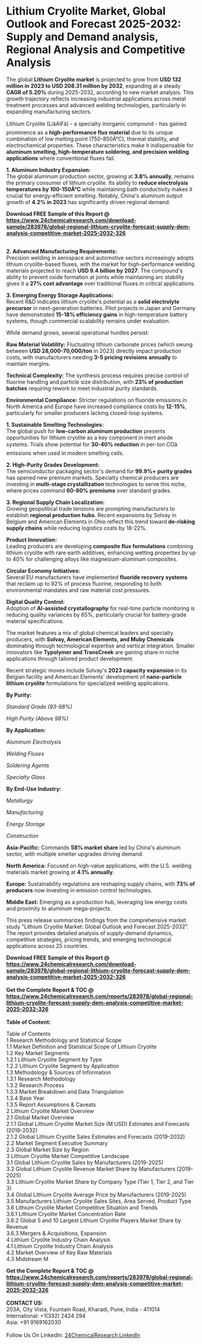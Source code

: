 <h1>Lithium Cryolite Market, Global Outlook and Forecast 2025-2032: Supply and Demand analysis, Regional Analysis and Competitive Analysis</h1><p>The global <strong>Lithium Cryolite market</strong> is projected to grow from <strong>USD 132 million in 2023 to USD 208.31 million by 2032</strong>, expanding at a steady <strong>CAGR of 5.20%</strong> during 2025-2032, according to new market analysis. This growth trajectory reflects increasing industrial applications across metal treatment processes and advanced welding technologies, particularly in expanding manufacturing sectors.</p><p>Lithium Cryolite (LiâAlFâ) - a specialty inorganic compound - has gained prominence as a <strong>high-performance flux material</strong> due to its unique combination of low melting point (750-850Â°C), thermal stability, and electrochemical properties. These characteristics make it indispensable for <strong>aluminum smelting, high-temperature soldering, and precision welding applications</strong> where conventional fluxes fail.</p><p><strong>1. Aluminum Industry Expansion:</strong><br>
The global aluminum production sector, growing at <strong>3.8% annually</strong>, remains the primary consumer of lithium cryolite. Its ability to <strong>reduce electrolysis temperatures by 100-150Â°C</strong> while maintaining bath conductivity makes it crucial for energy-efficient smelting. Notably, China's aluminum output growth of <strong>4.2% in 2023</strong> has significantly driven regional demand.</p><div><b>Download FREE Sample of this Report @ 
            <a href="https://www.24chemicalresearch.com/download-sample/283978/global-regional-lithium-cryolite-forecast-supply-dem-analysis-competitive-market-2025-2032-326">
            https://www.24chemicalresearch.com/download-sample/283978/global-regional-lithium-cryolite-forecast-supply-dem-analysis-competitive-market-2025-2032-326</a></b></div><br><p><strong>2. Advanced Manufacturing Requirements:</strong><br>
Precision welding in aerospace and automotive sectors increasingly adopts lithium cryolite-based fluxes, with the market for high-performance welding materials projected to reach <strong>USD 9.4 billion by 2027</strong>. The compound's ability to prevent oxide formation at joints while maintaining arc stability gives it a <strong>27% cost advantage</strong> over traditional fluxes in critical applications.</p><p><strong>3. Emerging Energy Storage Applications:</strong><br>
Recent R&amp;D indicates lithium cryolite's potential as a <strong>solid electrolyte precursor</strong> in next-generation batteries. Pilot projects in Japan and Germany have demonstrated <strong>15-18% efficiency gains</strong> in high-temperature battery systems, though commercial scalability remains under evaluation.</p><p>While demand grows, several operational hurdles persist:</p><p><strong>Raw Material Volatility:</strong> Fluctuating lithium carbonate prices (which swung between <strong>USD 28,000-70,000/ton</strong> in 2023) directly impact production costs, with manufacturers needing <strong>3-5 pricing revisions annually</strong> to maintain margins.</p><p><strong>Technical Complexity:</strong> The synthesis process requires precise control of fluorine handling and particle size distribution, with <strong>23% of production batches</strong> requiring rework to meet industrial purity standards.</p><p><strong>Environmental Compliance:</strong> Stricter regulations on fluoride emissions in North America and Europe have increased compliance costs by <strong>12-15%</strong>, particularly for smaller producers lacking closed-loop systems.</p><p><strong>1. Sustainable Smelting Technologies:</strong><br>
The global push for <strong>low-carbon aluminum production</strong> presents opportunities for lithium cryolite as a key component in inert anode systems. Trials show potential for <strong>30-40% reduction</strong> in per-ton COâ emissions when used in modern smelting cells.</p><p><strong>2. High-Purity Grades Development:</strong><br>
The semiconductor packaging sector's demand for <strong>99.9%+ purity grades</strong> has opened new premium markets. Specialty chemical producers are investing in <strong>multi-stage crystallization</strong> technologies to serve this niche, where prices command <strong>60-80% premiums</strong> over standard grades.</p><p><strong>3. Regional Supply Chain Localization:</strong><br>
Growing geopolitical trade tensions are prompting manufacturers to establish <strong>regional production hubs</strong>. Recent expansions by Solvay in Belgium and American Elements in Ohio reflect this trend toward <strong>de-risking supply chains</strong> while reducing logistics costs by 18-22%.</p><p><strong>Product Innovation:</strong><br>
    Leading producers are developing <strong>composite flux formulations</strong> combining lithium cryolite with rare earth additives, enhancing wetting properties by up to 40% for challenging alloys like magnesium-aluminum composites.</p><p><strong>Circular Economy Initiatives:</strong><br>
    Several EU manufacturers have implemented <strong>fluoride recovery systems</strong> that reclaim up to 92% of process fluorine, responding to both environmental mandates and raw material cost pressures.</p><p><strong>Digital Quality Control:</strong><br>
    Adoption of <strong>AI-assisted crystallography</strong> for real-time particle monitoring is reducing quality variances by 65%, particularly crucial for battery-grade material specifications.</p><p>The market features a mix of global chemical leaders and specialty producers, with <strong>Solvay, American Elements, and Muby Chemicals</strong> dominating through technological expertise and vertical integration. Smaller innovators like <strong>Typolymer and TransCreek</strong> are gaining share in niche applications through tailored product development.</p><p>Recent strategic moves include Solvay's <strong>2023 capacity expansion</strong> in its Belgian facility and American Elements' development of <strong>nano-particle lithium cryolite</strong> formulations for specialized welding applications.</p><p><strong>By Purity:</strong></p><p><em>Standard Grade (93-98%)</em></p><p><em>High Purity (Above 98%)</em></p><p><strong>By Application:</strong></p><p><em>Aluminum Electrolysis</em></p><p><em>Welding Fluxes</em></p><p><em>Soldering Agents</em></p><p><em>Specialty Glass</em></p><p><strong>By End-Use Industry:</strong></p><p><em>Metallurgy</em></p><p><em>Manufacturing</em></p><p><em>Energy Storage</em></p><p><em>Construction</em></p><p><strong>Asia-Pacific:</strong> Commands <strong>58% market share</strong> led by China's aluminum sector, with multiple smelter upgrades driving demand.</p><p><strong>North America:</strong> Focused on high-value applications, with the U.S. welding materials market growing at <strong>4.1% annually</strong>.</p><p><strong>Europe:</strong> Sustainability regulations are reshaping supply chains, with <strong>73% of producers</strong> now investing in emission control technologies.</p><p><strong>Middle East:</strong> Emerging as a production hub, leveraging low energy costs and proximity to aluminum mega-projects.</p><p>This press release summarizes findings from the comprehensive market study "Lithium Cryolite Market: Global Outlook and Forecast 2025-2032". The report provides detailed analysis of supply-demand dynamics, competitive strategies, pricing trends, and emerging technological applications across 25 countries.</p><div><b>Download FREE Sample of this Report @ 
            <a href="https://www.24chemicalresearch.com/download-sample/283978/global-regional-lithium-cryolite-forecast-supply-dem-analysis-competitive-market-2025-2032-326">
            https://www.24chemicalresearch.com/download-sample/283978/global-regional-lithium-cryolite-forecast-supply-dem-analysis-competitive-market-2025-2032-326</a></b></div><br><div><b>Get the Complete Report & TOC @ 
            <a href="https://www.24chemicalresearch.com/reports/283978/global-regional-lithium-cryolite-forecast-supply-dem-analysis-competitive-market-2025-2032-326">
            https://www.24chemicalresearch.com/reports/283978/global-regional-lithium-cryolite-forecast-supply-dem-analysis-competitive-market-2025-2032-326</a></b></div><br>
            <b>Table of Content:</b><p>Table of Contents<br />
1 Research Methodology and Statistical Scope<br />
1.1 Market Definition and Statistical Scope of Lithium Cryolite<br />
1.2 Key Market Segments<br />
1.2.1 Lithium Cryolite Segment by Type<br />
1.2.2 Lithium Cryolite Segment by Application<br />
1.3 Methodology & Sources of Information<br />
1.3.1 Research Methodology<br />
1.3.2 Research Process<br />
1.3.3 Market Breakdown and Data Triangulation<br />
1.3.4 Base Year<br />
1.3.5 Report Assumptions & Caveats<br />
2 Lithium Cryolite Market Overview<br />
2.1 Global Market Overview<br />
2.1.1 Global Lithium Cryolite Market Size (M USD) Estimates and Forecasts (2019-2032)<br />
2.1.2 Global Lithium Cryolite Sales Estimates and Forecasts (2019-2032)<br />
2.2 Market Segment Executive Summary<br />
2.3 Global Market Size by Region<br />
3 Lithium Cryolite Market Competitive Landscape<br />
3.1 Global Lithium Cryolite Sales by Manufacturers (2019-2025)<br />
3.2 Global Lithium Cryolite Revenue Market Share by Manufacturers (2019-2025)<br />
3.3 Lithium Cryolite Market Share by Company Type (Tier 1, Tier 2, and Tier 3)<br />
3.4 Global Lithium Cryolite Average Price by Manufacturers (2019-2025)<br />
3.5 Manufacturers Lithium Cryolite Sales Sites, Area Served, Product Type<br />
3.6 Lithium Cryolite Market Competitive Situation and Trends<br />
3.6.1 Lithium Cryolite Market Concentration Rate<br />
3.6.2 Global 5 and 10 Largest Lithium Cryolite Players Market Share by Revenue<br />
3.6.3 Mergers & Acquisitions, Expansion<br />
4 Lithium Cryolite Industry Chain Analysis<br />
4.1 Lithium Cryolite Industry Chain Analysis<br />
4.2 Market Overview of Key Raw Materials<br />
4.3 Midstream M</p><div><b>Get the Complete Report & TOC @ 
            <a href="https://www.24chemicalresearch.com/reports/283978/global-regional-lithium-cryolite-forecast-supply-dem-analysis-competitive-market-2025-2032-326">
            https://www.24chemicalresearch.com/reports/283978/global-regional-lithium-cryolite-forecast-supply-dem-analysis-competitive-market-2025-2032-326</a></b></div><br><b>CONTACT US:</b><br>
            203A, City Vista, Fountain Road, Kharadi, Pune, India - 411014<br>
            International: +1(332) 2424 294<br>
            Asia: +91 9169162030 <br><br>
            Follow Us On LinkedIn: <a href="https://www.linkedin.com/company/24chemicalresearch/">24ChemicalResearch LinkedIn</a>